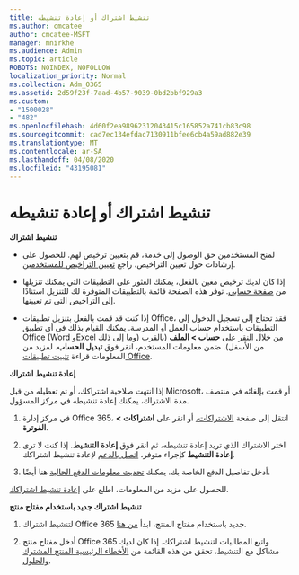 ```yaml
---
title: تنشيط اشتراك أو إعادة تنشيطه
ms.author: cmcatee
author: cmcatee-MSFT
manager: mnirkhe
ms.audience: Admin
ms.topic: article
ROBOTS: NOINDEX, NOFOLLOW
localization_priority: Normal
ms.collection: Adm_O365
ms.assetid: 2d59f23f-7aad-4b57-9039-0bd2bbf929a3
ms.custom:
- "1500028"
- "482"
ms.openlocfilehash: 4d60f2ea98962312043415c165852a741cb83c98
ms.sourcegitcommit: cad7ec134efdac7130911bfee6cb4a59ad882e39
ms.translationtype: MT
ms.contentlocale: ar-SA
ms.lasthandoff: 04/08/2020
ms.locfileid: "43195081"
---
```

# <a name="activate-or-reactivate-a-subscription"></a>تنشيط اشتراك أو إعادة تنشيطه

**تنشيط اشتراك**

- لمنح المستخدمين حق الوصول إلى خدمة، قم بتعيين ترخيص لهم. للحصول على إرشادات حول تعيين التراخيص، راجع [تعيين التراخيص للمستخدمين](https://docs.microsoft.com/microsoft-365/admin/manage/assign-licenses-to-users?view=o365-worldwide). 

- إذا كان لديك ترخيص معين بالفعل، يمكنك العثور على التطبيقات التي يمكنك تنزيلها من [صفحة حسابي](https://portal.office.com/account/#installs). توفر هذه الصفحة قائمة بالتطبيقات المتوفرة لك للتنزيل استنادًا إلى التراخيص التي تم تعيينها. 

- إذا كنت قد قمت بالفعل بتنزيل تطبيقات Office، فقد تحتاج إلى تسجيل الدخول إلى التطبيقات باستخدام حساب العمل أو المدرسة. يمكنك القيام بذلك في أي تطبيق Office (Word وExcel وما إلى ذلك) من خلال النقر على **حساب > الملف** (بالقرب من الأسفل). ضمن معلومات المستخدم، انقر فوق **تبديل الحساب**. لمزيد من المعلومات قراءة [تثبيت تطبيقات Office](https://docs.microsoft.com/microsoft-365/admin/setup/install-applications). 

**إعادة تنشيط اشتراك**

إذا انتهت صلاحية اشتراكك، أو تم تعطيله من قبل Microsoft، أو قمت بإلغائه في منتصف مدة الاشتراك، يمكنك إعادة تنشيطه في مركز المسؤول.
  
1. في مركز إدارة Office 365، انتقل إلى صفحة [الاشتراكات،](https://go.microsoft.com/fwlink/p/?linkid=842054) أو انقر على **اشتراكات > الفوترة**.

2. اختر الاشتراك الذي تريد إعادة تنشيطه، ثم انقر فوق **إعادة التنشيط**. إذا كنت لا ترى **إعادة التنشيط** كإجراء متوفر، [اتصل بالدعم](https://support.office.com/article/call-support-32a17ca7-6fa0-4870-8a8d-e25ba4ccfd4b) لإعادة تنشيط اشتراكك.

3. أدخل تفاصيل الدفع الخاصة بك. يمكنك [تحديث معلومات الدفع الحالية](https://docs.microsoft.com/microsoft-365/commerce/billing-and-payments/add-update-or-remove-credit-card-or-bank-account?view=o365-worldwide) هنا أيضًا.

للحصول على مزيد من المعلومات، اطلع على [إعادة تنشيط اشتراكك](https://docs.microsoft.com/office365/admin/subscriptions-and-billing/reactivate-your-subscription).

**تنشيط اشتراك جديد باستخدام مفتاح منتج**

1. لتنشيط اشتراك Office 365 جديد باستخدام مفتاح المنتج، ابدأ [من هنا](https://support.office.com/article/where-to-enter-your-office-product-key-0a82e5ae-739e-4b92-a6f4-2ec780c185db). 

2. أدخل مفتاح منتج Office 365 واتبع المطالبات لتنشيط اشتراكك. إذا كان لديك مشاكل مع التنشيط، تحقق من هذه القائمة من [الأخطاء الرئيسية المنتج المشترك والحلول](https://docs.microsoft.com/microsoft-365/commerce/product-key-errors-and-solutions).
